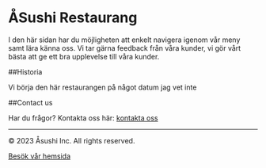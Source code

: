 # ÅSushi Restaurang

I den här sidan har du möjligheten att enkelt navigera igenom vår meny samt lära känna oss. Vi tar gärna feedback från våra kunder, vi gör vårt bästa att ge ett bra upplevelse till våra kunder.

##Historia

Vi börja den här restaurangen på något datum jag vet inte

##Contact us

Har du frågor? Kontakta oss här: [kontakta oss](https://rolanntig.github.io/TE4_Grupp_Proj/html/about.html)

---

&copy; 2023 Åsushi Inc. All rights reserved.

[Besök vår hemsida](https://rolanntig.github.io/TE4_Grupp_Proj/index.html)
